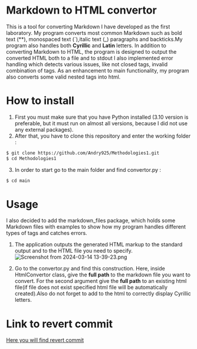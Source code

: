 # Markdown to HTML convertor

This is a tool for converting Markdown I have developed as the first laboratory. My program converts most common 
Markdown such as  bold text (**), monospaced text (`),italic text (_) paragraphs and backticks.My program also handles both
**Cyrillic** and **Latin** letters.
In addition to converting Markdown to HTML, 
the program is designed to output the converted HTML both to a file and to stdout
I also implemented error handling which detects various issues, like not closed tags, invalid combination of tags. 
As an enhancement to main functionality, my program also converts some valid nested tags into html.

# How to install

1. First you must make sure that you have Python installed
(3.10 version is preferable, but it must run on almost all versions, because I did not use any external packages).
2. After that, you have to clone this repository and enter the working folder :
```bash
$ git clone https://github.com/Andry925/Methodologies1.git
$ cd Methodologies1
```
3. In order to start go to the main folder and find convertor.py :
```bash
$ cd main
```

# Usage 
I also decided to add the markdown_files package, which holds some Markdown files with examples to show how my program 
handles different types of tags and catches errors.
1. The application outputs the generated HTML markup to the standard output and to the HTML file you need to specify.
![Screenshot from 2024-03-14 13-39-23.png](..%2F..%2FPictures%2FScreenshots%2FScreenshot%20from%202024-03-14%2013-39-23.png)

2. Go to the convertor.py and find this construction. Here, inside HtmlConvertor class, give the **full path** to the 
markdown file you want to convert. For the second argument give the **full path** to an existing html file(if file does
not exist specified html file will be automatically created).Also do not forget to add **<meta charset="utf-8">** to the 
html to correctly display Cyrillic letters.

# Link to revert commit

[Here you will find revert commit](https://github.com/Andry925/Methodologies1/commit/3b6a3e5ba5f09c37cfcc954f8a60d81ae7183de3)